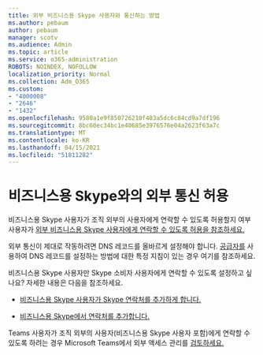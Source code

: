 ```yaml
---
title: 외부 비즈니스용 Skype 사용자와 통신하는 방법
ms.author: pebaum
author: pebaum
manager: scotv
ms.audience: Admin
ms.topic: article
ms.service: o365-administration
ROBOTS: NOINDEX, NOFOLLOW
localization_priority: Normal
ms.collection: Adm_O365
ms.custom:
- "4000008"
- "2646"
- "1432"
ms.openlocfilehash: 9580a1e9f850726210f403a5dc6c84cd9a7df196
ms.sourcegitcommit: 8bc60ec34bc1e40685e3976576e04a2623f63a7c
ms.translationtype: MT
ms.contentlocale: ko-KR
ms.lasthandoff: 04/15/2021
ms.locfileid: "51811282"
---
```

# <a name="allow-external-communications-with-skype-for-business"></a>비즈니스용 Skype와의 외부 통신 허용 

비즈니스용 Skype 사용자가 조직 외부의 사용자에게 연락할 수 있도록 허용할지 여부 사용자가 [외부 비즈니스용 Skype 사용자에게 연락할 수 있도록 허용을 참조하세요.](https://docs.microsoft.com/skypeforbusiness/set-up-skype-for-business-online/allow-users-to-contact-external-skype-for-business-users)

외부 통신이 제대로 작동하려면 DNS 레코드를 올바르게 설정해야 합니다. [공급자를](https://docs.microsoft.com/microsoft-365/admin/get-help-with-domains/set-up-your-domain-host-specific-instructions) 사용하여 DNS 레코드를 설정하는 방법에 대한 특정 지침이 있는 경우 여기를 참조하세요. 

비즈니스용 Skype 사용자만 Skype 소비자 사용자에게 연락할 수 있도록 설정하고 싶나요? 자세한 내용은 다음을 참조하세요.

- [비즈니스용 Skype 사용자가 Skype 연락처를 추가하게 합니다.](https://docs.microsoft.com/skypeforbusiness/set-up-skype-for-business-online/let-skype-for-business-users-add-skype-contacts) 

- [비즈니스용 Skype에서 연락처를 추가합니다.](https://support.office.com/article/add-a-contact-in-skype-for-business-89338023-2adf-4f5c-90b6-f8b6f72fadd1)


Teams 사용자가 조직 외부의 사용자(비즈니스용 Skype 사용자 포함)에게 연락할 수 있도록 하려는 경우 Microsoft Teams에서 외부 액세스 관리를 [검토하세요.](https://docs.microsoft.com/microsoftteams/let-your-teams-users-communicate-with-other-people) 